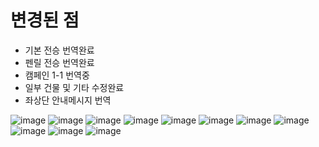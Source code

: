 # 변경된 점
- 기본 전승 번역완료
- 펜릴 전승 번역완료
- 캠페인 1-1 번역중
- 일부 건물 및 기타 수정완료
- 좌상단 안내메시지 번역

![image](https://github.com/eglik/Northgard-Korean/blob/master/Updates/Images/0.0.2/10.png)
![image](https://github.com/eglik/Northgard-Korean/blob/master/Updates/Images/0.0.2/11.png)
![image](https://github.com/eglik/Northgard-Korean/blob/master/Updates/Images/0.0.2/1.png)
![image](https://github.com/eglik/Northgard-Korean/blob/master/Updates/Images/0.0.2/2.png)
![image](https://github.com/eglik/Northgard-Korean/blob/master/Updates/Images/0.0.2/3.png)
![image](https://github.com/eglik/Northgard-Korean/blob/master/Updates/Images/0.0.2/4.png)
![image](https://github.com/eglik/Northgard-Korean/blob/master/Updates/Images/0.0.2/5.png)
![image](https://github.com/eglik/Northgard-Korean/blob/master/Updates/Images/0.0.2/6.png)
![image](https://github.com/eglik/Northgard-Korean/blob/master/Updates/Images/0.0.2/7.png)
![image](https://github.com/eglik/Northgard-Korean/blob/master/Updates/Images/0.0.2/8.png)
![image](https://github.com/eglik/Northgard-Korean/blob/master/Updates/Images/0.0.2/9.png)
